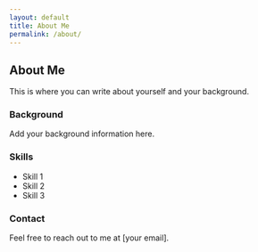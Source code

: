```yaml
---
layout: default
title: About Me
permalink: /about/
---
```


## About Me

This is where you can write about yourself and your background.

### Background

Add your background information here.

### Skills

- Skill 1
- Skill 2
- Skill 3

### Contact

Feel free to reach out to me at [your email].

